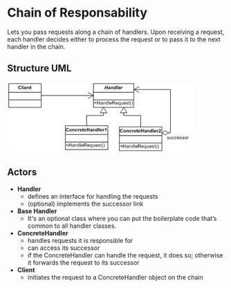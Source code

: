 # Chain of Responsability

Lets you pass requests along a chain of han­dlers. Upon receiv­ing a request, each han­dler decides either to process the request or to pass it to the next han­dler in the chain.

## Structure UML

![](../../../umls/chain-of-responsability.gif)

## Actors

- **Handler**
  - defines an interface for handling the requests
  - (optional) implements the successor link
- **Base Han­dler**
  - It's an option­al class where you can put the boil­er­plate code that’s com­mon to all han­dler classes.
- **ConcreteHandler**
  - handles requests it is responsible for
  - can access its successor
  - if the ConcreteHandler can handle the request, it does so; otherwise it forwards the request to its successor
- **Client**
  - initiates the request to a ConcreteHandler object on the chain
